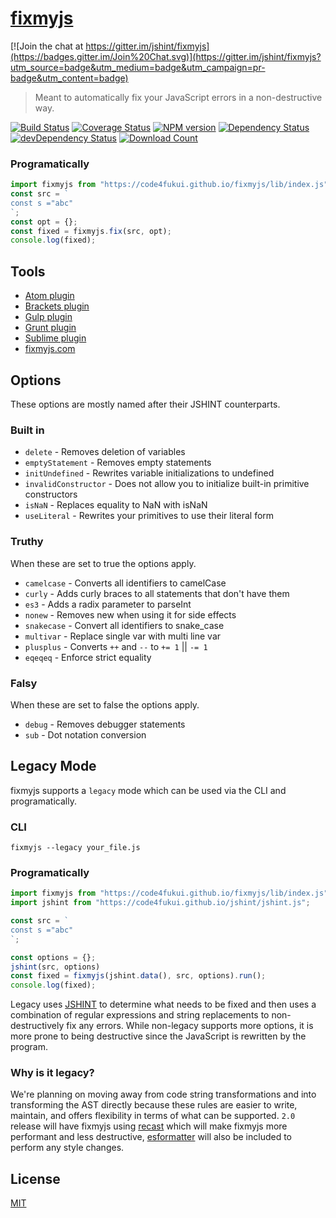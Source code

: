 # [fixmyjs](https://fixmyjs.com)

[![Join the chat at https://gitter.im/jshint/fixmyjs](https://badges.gitter.im/Join%20Chat.svg)](https://gitter.im/jshint/fixmyjs?utm_source=badge&utm_medium=badge&utm_campaign=pr-badge&utm_content=badge)

> Meant to automatically fix your JavaScript errors in a non-destructive way.

[![Build Status](https://secure.travis-ci.org/jshint/fixmyjs.svg)](http://travis-ci.org/jshint/fixmyjs)
[![Coverage Status](https://img.shields.io/coveralls/jshint/fixmyjs.svg?style=flat)](https://coveralls.io/r/jshint/fixmyjs)
[![NPM version](https://badge.fury.io/js/fixmyjs.svg)](http://badge.fury.io/js/fixmyjs)
[![Dependency Status](https://david-dm.org/jshint/fixmyjs.svg)](https://david-dm.org/jshint/fixmyjs)
[![devDependency Status](https://david-dm.org/jshint/fixmyjs/dev-status.svg)](https://david-dm.org/jshint/fixmyjs#info=devDependencies)
[![Download Count](https://img.shields.io/npm/dm/fixmyjs.svg?style=flat)](https://www.npmjs.com/package/fixmyjs)


### Programatically

```js
import fixmyjs from "https://code4fukui.github.io/fixmyjs/lib/index.js";
const src = `
const s ="abc"
`;
const opt = {};
const fixed = fixmyjs.fix(src, opt);
console.log(fixed);
```


## Tools

- [Atom plugin](https://github.com/sindresorhus/atom-fixmyjs)
- [Brackets plugin](https://github.com/fyockm/brackets-fixmyjs)
- [Gulp plugin](https://github.com/kirjs/gulp-fixmyjs)
- [Grunt plugin](https://github.com/jonschlinkert/grunt-fixmyjs)
- [Sublime plugin](https://github.com/addyosmani/sublime-fixmyjs)
- [fixmyjs.com](http://fixmyjs.com)


## Options

These options are mostly named after their JSHINT counterparts.

### Built in

* `delete` - Removes deletion of variables
* `emptyStatement` - Removes empty statements
* `initUndefined` - Rewrites variable initializations to undefined
* `invalidConstructor` - Does not allow you to initialize built-in primitive constructors
* `isNaN` - Replaces equality to NaN with isNaN
* `useLiteral` - Rewrites your primitives to use their literal form

### Truthy

When these are set to true the options apply.

* `camelcase` - Converts all identifiers to camelCase
* `curly` - Adds curly braces to all statements that don't have them
* `es3` - Adds a radix parameter to parseInt
* `nonew` - Removes new when using it for side effects
* `snakecase` - Convert all identifiers to snake_case
* `multivar` - Replace single var with multi line var
* `plusplus` - Converts `++` and `--` to `+= 1` || `-= 1`
* `eqeqeq` - Enforce strict equality

### Falsy

When these are set to false the options apply.

* `debug` - Removes debugger statements
* `sub` - Dot notation conversion


## Legacy Mode

fixmyjs supports a `legacy` mode which can be used via the CLI and programatically.

### CLI

```
fixmyjs --legacy your_file.js
```

### Programatically

```js
import fixmyjs from "https://code4fukui.github.io/fixmyjs/lib/index.js";
import jshint from "https://code4fukui.github.io/jshint/jshint.js";

const src = `
const s ="abc"
`;

const options = {};
jshint(src, options)
const fixed = fixmyjs(jshint.data(), src, options).run();
console.log(fixed);
```

Legacy uses [JSHINT](https://github.com/jshint/jshint) to determine what needs to be fixed and then uses a combination of regular expressions and string replacements to non-destructively fix any errors. While non-legacy supports more options, it is more prone to being destructive since the JavaScript is rewritten by the program.

### Why is it legacy?

We're planning on moving away from code string transformations and into transforming the AST directly because these rules are easier to write, maintain, and offers flexibility in terms of what can be supported. `2.0` release will have fixmyjs using [recast](https://github.com/benjamn/recast) which will make fixmyjs more performant and less destructive, [esformatter](https://github.com/millermedeiros/esformatter) will also be included to perform any style changes.


## License

[MIT](https://github.com/jshint/fixmyjs/blob/master/LICENSE)
